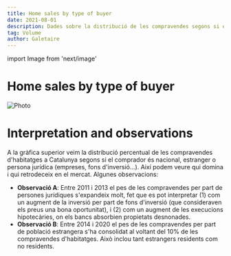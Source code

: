 ```yaml
---
title: Home sales by type of buyer
date: 2021-08-01
description: Dades sobre la distribució de les compravendes segons si el comprador és persona física (nacional o estranger) o persona jurídica.
tag: Volume
author: Galetaire
---
```


import Image from 'next/image'

# Home sales by type of buyer

<Image
  src="/images/tipuspersona.png"
  alt="Photo"
  width={695}
  height={544}
  priority
  className="next-image"
/>

# Interpretation and observations

A la gràfica superior veim la distribució percentual de les compravendes d'habitatges a Catalunya segons si el comprador és nacional, estranger o persona jurídica (empreses, fons d'inversió...). Així podem veure qui domina i qui retrodeceix en el mercat. Algunes observacions:

- **Observació A**: Entre 2011 i 2013 el pes de les compravendes per part de persones jurídiques s'expandeix molt, fet que es pot interpretar (1) com un augment de la inversió per part de fons d'inversió (que consideraven els preus una bona oportunitat), i (2) com un augment de les execucions hipotecàries, on els bancs absorbien propietats desnonades.
- **Observació B**: Entre 2014 i 2020 el pes de les compravendes per part de població estrangera s'ha consolidat al voltant del 10% de les compravendes d'habitatges. Això inclou tant estrangers residents com no residents.
